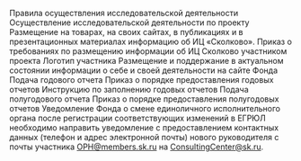 Правила осуществления исследовательской деятельности
Осуществление исследовательской деятельности по проекту
Размещение на товарах, на своих сайтах, в публикациях и в презентационных материалах информацию об ИЦ «Сколково».
Приказ о требованиях по размещению информации об ИЦ Сколково участником проекта
Логотип участника
Размещение и поддержание в актуальном состоянии информации о себе и своей деятельности на сайте Фонда
Подача годового отчета
Приказ о порядке предоставления годовых отчетов
Инструкцию по заполнению годовых отчетов
Подача полугодового отчета
Приказ о порядке предоставления полугодовых отчетов
Уведомление Фонда о смене единоличного исполнительного органа после регистрации соответствующих изменений в ЕГРЮЛ необходимо направить уведомление с предоставлением контактных данных (телефон и адрес электронной почты) нового руководителя с почты участника ОРН@members.sk.ru на ConsultingCenter@sk.ru.